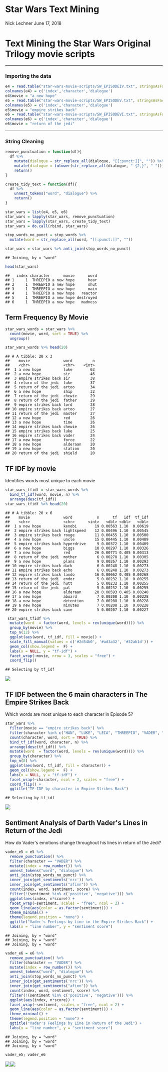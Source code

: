Star Wars Text Mining
================
Nick Lechner
June 17, 2018

Text Mining the Star Wars Original Trilogy movie scripts
========================================================

------------------------------------------------------------------------

### Importing the data

``` r
e4 = read.table("star-wars-movie-scripts/SW_EPISODEIV.txt", stringsAsFactors = F, header = TRUE, quote = "\"");
colnames(e4) = c('index','character','dialogue')
e4$movie = "a new hope"
e5 = read.table("star-wars-movie-scripts/SW_EPISODEV.txt", stringsAsFactors = F, header = TRUE, quote = "\"")
colnames(e5) = c('index','character','dialogue')
e5$movie = "empire strikes back"
e6 = read.table("star-wars-movie-scripts/SW_EPISODEVI.txt", stringsAsFactors = F, header = TRUE, quote = "\"")
colnames(e6) = c('index','character','dialogue')
e6$movie = "return of the jedi"
```

------------------------------------------------------------------------

### String Cleaning

``` r
remove_punctuation = function(df){
  df %>% 
    mutate(dialogue = str_replace_all(dialogue, "[[:punct:]]", "")) %>% 
    mutate(dialogue = tolower(str_replace_all(dialogue, " {2,}", " "))) %>%
    return()
}

create_tidy_text = function(df){
  df %>% 
    unnest_tokens("word", "dialogue") %>% 
    return()
}
```

``` r
star_wars = list(e4, e5, e6)
star_wars = lapply(star_wars, remove_punctuation)
star_wars = lapply(star_wars, create_tidy_text)
star_wars = do.call(rbind, star_wars)

stop_words_no_punct = stop_words %>% 
  mutate(word = str_replace_all(word, "[[:punct:]]", ""))

star_wars = star_wars %>% anti_join(stop_words_no_punct)
```

    ## Joining, by = "word"

``` r
head(star_wars)
```

    ##   index character      movie      word
    ## 1     1  THREEPIO a new hope      hear
    ## 2     1  THREEPIO a new hope      shut
    ## 3     1  THREEPIO a new hope      main
    ## 4     1  THREEPIO a new hope   reactor
    ## 5     1  THREEPIO a new hope destroyed
    ## 6     1  THREEPIO a new hope   madness

Term Frequency By Movie
-----------------------

``` r
star_wars_words = star_wars %>%
  count(movie, word, sort = TRUE) %>%
  ungroup()

star_wars_words %>% head(20)
```

    ## # A tibble: 20 x 3
    ##    movie               word         n
    ##    <chr>               <chr>    <int>
    ##  1 a new hope          luke        63
    ##  2 a new hope          sir         46
    ##  3 empire strikes back sir         38
    ##  4 return of the jedi  luke        37
    ##  5 return of the jedi  artoo       34
    ##  6 a new hope          ship        32
    ##  7 return of the jedi  chewie      29
    ##  8 return of the jedi  father      29
    ##  9 empire strikes back lord        28
    ## 10 empire strikes back artoo       27
    ## 11 return of the jedi  master      27
    ## 12 a new hope          red         26
    ## 13 a new hope          time        26
    ## 14 empire strikes back chewie      26
    ## 15 empire strikes back luke        25
    ## 16 empire strikes back vader       24
    ## 17 a new hope          force       22
    ## 18 a new hope          alderaan    20
    ## 19 a new hope          station     20
    ## 20 return of the jedi  shield      20

TF IDF by movie
---------------

Identifies words most unique to each movie

``` r
star_wars_tfidf = star_wars_words %>% 
  bind_tf_idf(word, movie, n) %>%
  arrange(desc(tf_idf))
star_wars_tfidf %>% head(20)
```

    ## # A tibble: 20 x 6
    ##    movie               word           n      tf   idf  tf_idf
    ##    <chr>               <chr>      <int>   <dbl> <dbl>   <dbl>
    ##  1 a new hope          kenobi        19 0.00563 1.10  0.00619
    ##  2 empire strikes back lightspeed    12 0.00496 1.10  0.00545
    ##  3 empire strikes back rouge         11 0.00455 1.10  0.00500
    ##  4 a new hope          uncle         15 0.00445 1.10  0.00489
    ##  5 empire strikes back hyperdrive     9 0.00372 1.10  0.00409
    ##  6 a new hope          biggs         10 0.00297 1.10  0.00326
    ##  7 a new hope          red           26 0.00771 0.405 0.00313
    ##  8 return of the jedi  mother         6 0.00278 1.10  0.00305
    ##  9 a new hope          plans          9 0.00267 1.10  0.00293
    ## 10 empire strikes back dack           6 0.00248 1.10  0.00273
    ## 11 empire strikes back echo           6 0.00248 1.10  0.00273
    ## 12 empire strikes back lando         16 0.00662 0.405 0.00268
    ## 13 return of the jedi  endor          5 0.00232 1.10  0.00255
    ## 14 return of the jedi  hutt           5 0.00232 1.10  0.00255
    ## 15 return of the jedi  pal            5 0.00232 1.10  0.00255
    ## 16 a new hope          alderaan      20 0.00593 0.405 0.00240
    ## 17 a new hope          aboard         7 0.00208 1.10  0.00228
    ## 18 a new hope          detention      7 0.00208 1.10  0.00228
    ## 19 a new hope          minutes        7 0.00208 1.10  0.00228
    ## 20 empire strikes back cave           5 0.00207 1.10  0.00227

``` r
 star_wars_tfidf %>% 
  mutate(word  = factor(word, levels = rev(unique(word)))) %>% 
  group_by(movie) %>%
  top_n(12) %>% 
  ggplot(aes(word, tf_idf, fill = movie)) + 
  scale_fill_manual(values = c('#2d54b0', '#ad3a32', '#32ab1d')) +
  geom_col(show.legend =  F) + 
  labs(x = NULL, y = "tf-idf") + 
  facet_wrap(~movie, nrow = 3, scales = "free") + 
  coord_flip()
```

    ## Selecting by tf_idf

![](Sw_TM_files/figure-markdown_github/unnamed-chunk-5-1.png)

TF IDF between the 6 main characters in The Empire Strikes Back
---------------------------------------------------------------

Which words are most unique to each character in Episode 5?

``` r
star_wars %>% 
  filter(movie == "empire strikes back") %>% 
  filter(character %in% c("HAN", "LUKE", "LEIA", "THREEPIO", "VADER", "LANDO")) %>% 
  count(character, word, sort = TRUE) %>% 
  bind_tf_idf(word, character, n) %>%
  arrange(desc(tf_idf)) %>% 
  mutate(word  = factor(word, levels = rev(unique(word)))) %>% 
  group_by(character) %>%
  top_n(8) %>% 
  ggplot(aes(word, tf_idf, fill = character)) + 
  geom_col(show.legend =  F) + 
  labs(x = NULL, y = "tf-idf") + 
  facet_wrap(~character, ncol = 2, scales = "free") + 
  coord_flip() + 
  ggtitle("TF-IDF by character in Empire Strikes Back")
```

    ## Selecting by tf_idf

![](Sw_TM_files/figure-markdown_github/unnamed-chunk-6-1.png)

Sentiment Analysis of Darth Vader's Lines in Return of the Jedi
---------------------------------------------------------------

How do Vader's emotions change throughout his lines in return of the Jedi?

``` r
vader_e5 = e5 %>% 
  remove_punctuation() %>% 
  filter(character == "VADER") %>% 
  mutate(index = row_number()) %>% 
  unnest_tokens("word", "dialogue") %>% 
  anti_join(stop_words_no_punct) %>% 
  inner_join(get_sentiments('nrc')) %>% 
  inner_join(get_sentiments("afinn")) %>% 
  count(index, word, sentiment, score) %>% 
  filter(!(sentiment %in% c('positive', 'negative'))) %>%
  ggplot(aes(index, n*score)) + 
  facet_wrap(~sentiment, scales = "free", ncol = 2) + 
  geom_line(aes(color = as.factor(sentiment))) +
  theme_minimal() + 
  theme(legend.position = "none") + 
  ggtitle("Vader's Feelings by Line in the Empire Strikes Back") + 
  labs(x = "line number", y = "sentiment score")
```

    ## Joining, by = "word"
    ## Joining, by = "word"
    ## Joining, by = "word"

``` r
vader_e6 = e6 %>% 
  remove_punctuation() %>% 
  filter(character == "VADER") %>% 
  mutate(index = row_number()) %>% 
  unnest_tokens("word", "dialogue") %>% 
  anti_join(stop_words_no_punct) %>% 
  inner_join(get_sentiments('nrc')) %>% 
  inner_join(get_sentiments("afinn")) %>% 
  count(index, word, sentiment, score) %>% 
  filter(!(sentiment %in% c('positive', 'negative'))) %>%
  ggplot(aes(index, n*score)) + 
  facet_wrap(~sentiment, scales = "free", ncol = 2) + 
  geom_line(aes(color = as.factor(sentiment))) +
  theme_minimal() + 
  theme(legend.position = "none") + 
  ggtitle("Vader's Feelings by Line in Return of the Jedi") + 
  labs(x = "line number", y = "sentiment score")
```

    ## Joining, by = "word"
    ## Joining, by = "word"
    ## Joining, by = "word"

``` r
vader_e5; vader_e6
```

![](Sw_TM_files/figure-markdown_github/unnamed-chunk-7-1.png)![](Sw_TM_files/figure-markdown_github/unnamed-chunk-7-2.png)
